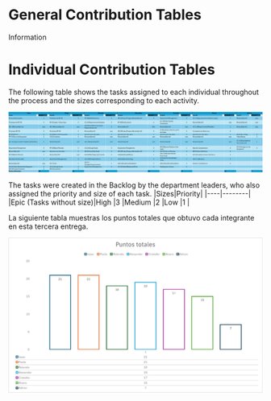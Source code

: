 # General Contribution Tables

Information







# Individual Contribution Tables<br>
The following table shows the tasks assigned to each individual throughout the process and the sizes corresponding to each activity.

![tablas.general](https://github.com/Ozia112/Team-2-FSE-repo/blob/Stage-3/assets/Stage3/(D)ChangeLogs/tabla.puntoGeneral.png)

The tasks were created in the Backlog by the department leaders, who also assigned the priority and size of each task.
|Sizes|Priority|
|----|--------|
|Epic (Tasks without size)|High 
|3   |Medium
|2   |Low
|1   |


La siguiente tabla muestras los puntos totales que obtuvo cada integrante en esta tercera entrega. 

![tabla.puntoIntegran](https://github.com/Ozia112/Team-2-FSE-repo/blob/Stage-3/assets/Stage3/(D)ChangeLogs/tablas.PuntosIntegrantes.png)

